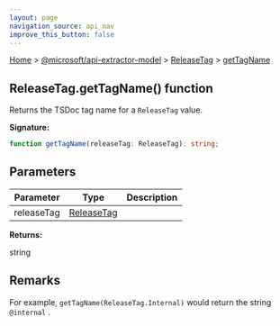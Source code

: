 ```yaml
---
layout: page
navigation_source: api_nav
improve_this_button: false
---
```



[Home](./index.md) &gt; [@microsoft/api-extractor-model](./api-extractor-model.md) &gt; [ReleaseTag](./api-extractor-model.releasetag.md) &gt; [getTagName](./api-extractor-model.releasetag.gettagname.md)

## ReleaseTag.getTagName() function

Returns the TSDoc tag name for a `ReleaseTag` value.

<b>Signature:</b>

```typescript
function getTagName(releaseTag: ReleaseTag): string;
```

## Parameters

|  Parameter | Type | Description |
|  --- | --- | --- |
|  releaseTag | [ReleaseTag](./api-extractor-model.releasetag.md) |  |

<b>Returns:</b>

string

## Remarks

For example, `getTagName(ReleaseTag.Internal)` would return the string `@internal` .
